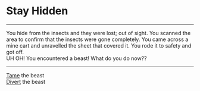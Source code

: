 # Stay Hidden

---

You hide from the insects and they were lost; out of sight. You scanned the area to confirm that the insects were gone completely. You came across a mine cart and unravelled the sheet that covered it. You rode it to safety and got off.  
UH OH! You encountered a beast! What do you do now??

---
[Tame](tame.md) the beast  
[Divert](diversion.md) the beast